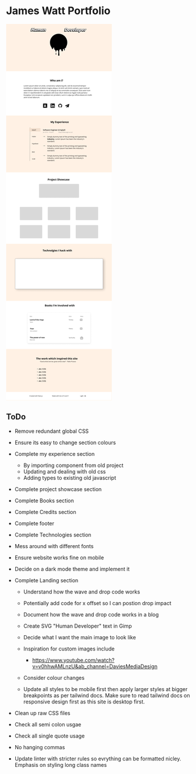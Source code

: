 # James Watt Portfolio
![](site-design.png)

## ToDo
- Remove redundant global CSS
- Ensure its easy to change section colours
- Complete my experience section
  - By importing component from old project
  - Updating and dealing with old css
  - Adding types to existing old javascript
- Complete project showcase section
- Complete Books section
- Complete Credits section
- Complete footer
- Complete Technologies section
- Mess around with different fonts
- Ensure website works fine on mobile
- Decide on a dark mode theme and implement it

- Complete Landing section
  - Understand how the wave and drop code works
  - Potentially add code for x offset so I can postion drop impact
  - Document how the wave and drop code works in a blog
  - Create SVG "Human Developer" text in Gimp
  - Decide what I want the main image to look like
  - Inspiration for custom images include
    - https://www.youtube.com/watch?v=v0hhwAMLnzU&ab_channel=DaviesMediaDesign

  - Consider colour changes

  - Update all styles to be mobile first then apply larger styles at bigger breakpoints as per tailwind docs. Make sure to read tailwind docs on responsive design first as this site is desktop first.

- Clean up raw CSS files
- Check all semi colon usgae
- Check all single quote usage
- No hanging commas
- Update linter with stricter rules so evrything can be formatted nicley. Emphasis on styling long class names 